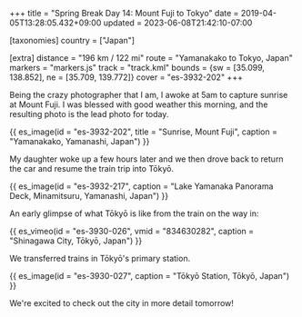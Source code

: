 +++
title = "Spring Break Day 14: Mount Fuji to Tokyo"
date = 2019-04-05T13:28:05.432+09:00
updated = 2023-06-08T21:42:10-07:00

[taxonomies]
country = ["Japan"]

[extra]
distance = "196 km / 122 mi"
route = "Yamanakako to Tokyo, Japan"
markers = "markers.js"
track = "track.kml"
bounds = {sw = [35.099, 138.852], ne = [35.709, 139.772]}
cover = "es-3932-202"
+++

Being the crazy photographer that I am, I awoke at 5am to capture sunrise at Mount Fuji. I was blessed with good weather this morning, and the resulting photo is the lead photo for today.

<!-- more -->

{{ es_image(id = "es-3932-202", title = "Sunrise, Mount Fuji", caption = "Yamanakako, Yamanashi, Japan") }}

My daughter woke up a few hours later and we then drove back to return the car and resume the train trip into Tōkyō.

{{ es_image(id = "es-3932-217", caption = "Lake Yamanaka Panorama Deck, Minamitsuru, Yamanashi, Japan") }}

An early glimpse of what Tōkyō is like from the train on the way in:

{{ es_vimeo(id = "es-3930-026", vmid = "834630282", caption = "Shinagawa City, Tōkyō, Japan") }}

We transferred trains in Tōkyō's primary station.

{{ es_image(id = "es-3930-027", caption = "Tōkyō Station, Tōkyō, Japan") }}

We're excited to check out the city in more detail tomorrow!
